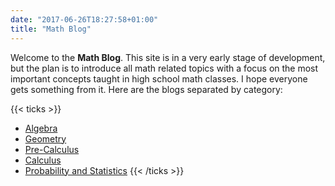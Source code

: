 ```yaml
---
date: "2017-06-26T18:27:58+01:00"
title: "Math Blog"
---
```


Welcome to the **Math Blog**. This site is in a very early stage of development,
but the plan is to introduce all math related topics with a focus on the most
important concepts taught in high school math classes. I hope everyone gets
something from it. Here are the blogs separated by category:

{{< ticks >}}
* [Algebra](/math_blog/tags/algebra)
* [Geometry](/math_blog/tags/geometry)
* [Pre-Calculus](/math_blog/tags/pre-calculus)
* [Calculus](/math_blog/tags/pre-calculus)
* [Probability and Statistics](/math_blog/tags/statistics)
{{< /ticks >}}
